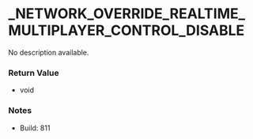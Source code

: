 # _NETWORK_OVERRIDE_REALTIME_MULTIPLAYER_CONTROL_DISABLE

No description available.

### Return Value
* void

### Notes
* Build: 811

